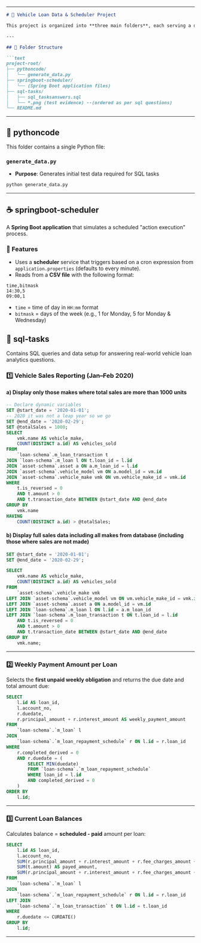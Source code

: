 
---

````markdown
# 🚗 Vehicle Loan Data & Scheduler Project

This project is organized into **three main folders**, each serving a distinct function in handling vehicle loan data, running scheduled actions, and performing SQL-based reporting.

---

## 📁 Folder Structure

```text
project-root/
├── pythoncode/
│   └── generate_data.py
├── springboot-scheduler/
│   └── (Spring Boot application files)
├── sql-tasks/
│   ├── sql_tasksanswers.sql
│   └── *.png (test evidence) --(ordered as per sql questions)
└── README.md
````

---

## 🐍 pythoncode

This folder contains a single Python file:

### `generate_data.py`

* **Purpose**: Generates initial test data required for SQL tasks 

```bash
python generate_data.py
```

---

## ☕ springboot-scheduler

A **Spring Boot application** that simulates a scheduled "action execution" process.

### 🔧 Features

* Uses a **scheduler** service that triggers based on a cron expression from `application.properties` (defaults to every minute).
* Reads from a **CSV file** with the following format:

```csv
time,bitmask
14:30,5
09:00,1
```

* `time` = time of day in `HH:mm` format
* `bitmask` = days of the week (e.g., 1 for Monday, 5 for Monday & Wednesday)


## 🧮 sql-tasks

Contains SQL queries and data setup for answering real-world vehicle loan analytics questions.

### 1️⃣ Vehicle Sales Reporting (Jan–Feb 2020)

#### a) Display only those makes where total sales are more than 1000 units



```sql
-- Declare dynamic variables
SET @start_date = '2020-01-01';
-- 2020 it was not a leap year so we go
SET @end_date = '2020-02-29';  
SET @totalSales = 1000;
SELECT 
    vmk.name AS vehicle_make,
    COUNT(DISTINCT a.id) AS vehicles_sold
FROM 
    `loan-schema`.m_loan_transaction t
JOIN `loan-schema`.m_loan l ON t.loan_id = l.id
JOIN `asset-schema`.asset a ON a.m_loan_id = l.id
JOIN `asset-schema`.vehicle_model vm ON a.model_id = vm.id
JOIN `asset-schema`.vehicle_make vmk ON vm.vehicle_make_id = vmk.id
WHERE 
    t.is_reversed = 0
    AND t.amount > 0
    AND t.transaction_date BETWEEN @start_date AND @end_date
GROUP BY 
    vmk.name
HAVING 
    COUNT(DISTINCT a.id) > @totalSales;
```

#### b) **Display full sales data including all makes from database (including those where sales are not made)**

```sql
SET @start_date = '2020-01-01';
SET @end_date = '2020-02-29';

SELECT 
    vmk.name AS vehicle_make,
    COUNT(DISTINCT a.id) AS vehicles_sold
FROM 
    `asset-schema`.vehicle_make vmk
LEFT JOIN `asset-schema`.vehicle_model vm ON vm.vehicle_make_id = vmk.id
LEFT JOIN `asset-schema`.asset a ON a.model_id = vm.id
LEFT JOIN `loan-schema`.m_loan l ON l.id = a.m_loan_id
LEFT JOIN `loan-schema`.m_loan_transaction t ON t.loan_id = l.id 
    AND t.is_reversed = 0
    AND t.amount > 0
    AND t.transaction_date BETWEEN @start_date AND @end_date
GROUP BY 
    vmk.name;
```

---

### 2️⃣ Weekly Payment Amount per Loan

Selects the **first unpaid weekly obligation** and returns the due date and total amount due:

```sql
SELECT 
    l.id AS loan_id,
    l.account_no,
    r.duedate,
    r.principal_amount + r.interest_amount AS weekly_payment_amount
FROM 
    `loan-schema`.`m_loan` l
JOIN 
    `loan-schema`.`m_loan_repayment_schedule` r ON l.id = r.loan_id
WHERE 
    r.completed_derived = 0
    AND r.duedate = (
        SELECT MIN(duedate)
        FROM `loan-schema`.`m_loan_repayment_schedule`
        WHERE loan_id = l.id
        AND completed_derived = 0
    )
ORDER BY 
    l.id;
```

---

### 3️⃣ Current Loan Balances

Calculates balance = **scheduled - paid** amount per loan:

```sql
SELECT 
    l.id AS loan_id,
    l.account_no,
    SUM(r.principal_amount + r.interest_amount + r.fee_charges_amount + r.penalty_charges_amount) AS scheduled_amount,
    SUM(t.amount) AS payed_amount,
    SUM(r.principal_amount + r.interest_amount + r.fee_charges_amount + r.penalty_charges_amount) - SUM(t.amount) AS current_balance
FROM 
    `loan-schema`.`m_loan` l
JOIN
    `loan-schema`.`m_loan_repayment_schedule` r ON l.id = r.loan_id
LEFT JOIN
    `loan-schema`.`m_loan_transaction` t ON l.id = t.loan_id
WHERE 
    r.duedate <= CURDATE()
GROUP BY
    l.id;
```

---






